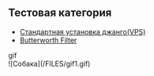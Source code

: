 ## Тестовая категория
  * [Стандартная установка джанго(VPS)](<APP DEPLOY/DJANGO-1/README.md>)
  * [Butterworth Filter](audio_filters/butterworth_filter.py)

<description>
 <summary>gif</summary>
 ![Собака](/FILES/gif1.gif)
</description>
